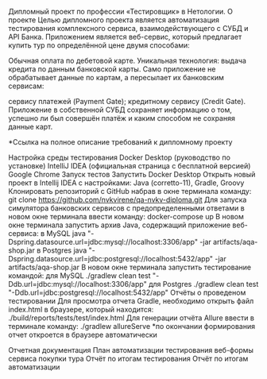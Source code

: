 Дипломный проект по профессии «Тестировщик» в Нетологии.
О проекте
Целью дипломного проекта является автоматизация тестирования комплексного сервиса, взаимодействующего с СУБД и API Банка. Приложением является веб-сервис, который предлагает купить тур по определённой цене двумя способами:

Обычная оплата по дебетовой карте.
Уникальная технология: выдача кредита по данным банковской карты.
Само приложение не обрабатывает данные по картам, а пересылает их банковским сервисам:

сервису платежей (Payment Gate);
кредитному сервису (Credit Gate).
Приложение в собственной СУБД сохраняет информацию о том, успешно ли был совершён платёж и каким способом не сохраняя данные карт.

*Ссылка на полное описание требований к дипломному проекту

Настройка среды тестирования
Docker Desktop (руководство по установке)
IntelliJ IDEA (официальная страница с бесплатной версией)
Google Chrome
Запуск тестов
Запустить Docker Desktop
Открыть новый проект в Intellij IDEA с настройками: Java (corretto-11), Gradle, Groovy
Клонировать репозиторий с GitHub набрав в окне терминала команду:
git clone https://github.com/nvkvirene/qa-nvkv-diploma.git
Для запуска симулятора банковских сервисов с предопределенными ответами в новом окне терминала ввести команду:
docker-compose up
В новом окне терминала запустить архив Java, содержащий приложение веб-сервиса:
в MySQL
java "-Dspring.datasource.url=jdbc:mysql://localhost:3306/app" -jar artifacts/aqa-shop.jar
в Postgres
java "-Dspring.datasource.url=jdbc:postgresql://localhost:5432/app" -jar artifacts/aqa-shop.jar
В новом окне терминала запустить тестирование командой:
для MySQL
./gradlew clean test "-Ddb.url=jdbc:mysql://localhost:3306/app"
для Postgres
./gradlew clean test "-Ddb.url=jdbc:postgresql://localhost:5432/app"
Отчёты о проведеном тестировании
Для просмотра отчета Gradle, необходимо открыть файл index.html в браузере, который находится:
./build/reports/tests/test/index.html
Для генерации отчёта Allure ввести в терминале команду:
./gradlew allureServe
*по окончании формирования отчет откроется в браузере автоматически

Отчетная документация
План автоматизации тестирования веб-формы сервиса покупки тура
Отчёт по итогам тестирования
Отчёт по итогам автоматизации